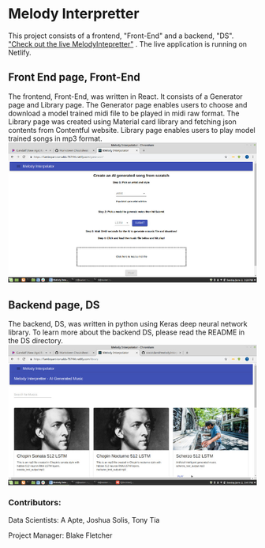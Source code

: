 # Melody Interpretter

This project consists of a frontend, "Front-End" and a backend, "DS". ["Check out the live MelodyIntepretter"](https://flamboyant-torvalds-767f44.netlify.com/ "MelodyIntepretter live application") . The live application is running on Netlify.

## Front End page, Front-End
The frontend, Front-End, was written in React. It consists of a Generator page and Library page. The Generator page enables users to choose and download a model trained midi file to be played in midi raw format. The Library page was created using Material card library and fetching json contents from Contentful website. Library page enables users to play model trained songs in mp3 format.
!["Generator page"](https://github.com/cocoisland/melodyInterpretter/blob/master/generator.jpg)


## Backend page, DS
The backend, DS, was written in python using Keras deep neural network library. To learn more about the backend DS, please read the README in the DS directory.
!["Library page"](https://github.com/cocoisland/melodyInterpretter/blob/master/library.jpg)


### Contributors:
Data Scientists: A Apte, Joshua Solis, Tony Tia

Project Manager: Blake Fletcher

